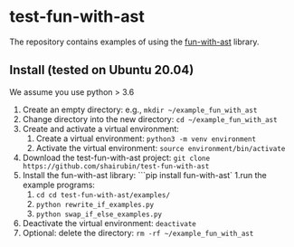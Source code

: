 # test-fun-with-ast
The repository contains examples of using the [fun-with-ast](https://github.com/shairubin/fun_with_ast) library.
## Install (tested on Ubuntu 20.04)
We assume you use python > 3.6 
1. Create an empty directory: e.g., ```mkdir ~/example_fun_with_ast```
1. Change directory into the new directory: ```cd ~/example_fun_with_ast```
1. Create and activate a virtual environment:
   1. Create a virtual environment: ```python3 -m venv environment```
   1. Activate the virtual environment: ```source environment/bin/activate```
1. Download the test-fun-with-ast project: ```git clone https://github.com/shairubin/test-fun-with-ast```
1. Install the fun-with-ast library: ```pip install fun-with-ast`
1.run the example programs:
    1. ```cd cd test-fun-with-ast/examples/```
   2. ```python rewrite_if_examples.py``` 
    1. ```python swap_if_else_examples.py``` 
1. Deactivate the virtual environment: `deactivate`
2. Optional: delete the directory: ```rm -rf ~/example_fun_with_ast```
